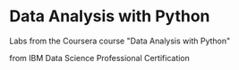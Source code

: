 # Data Analysis with Python

Labs from the Coursera course "Data Analysis with Python"

from IBM Data Science Professional Certification
